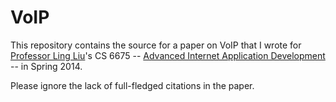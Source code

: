 VoIP
====

This repository contains the source for a paper on VoIP that I wrote for
[Professor Ling Liu][liu]'s CS 6675 -- [Advanced Internet Application
Development][6675] -- in Spring 2014.

Please ignore the lack of full-fledged citations in the paper.

[liu]:  http://www.cc.gatech.edu/~lingliu/
[6675]: http://www.cc.gatech.edu/~lingliu/courses/cs6675/14Spring/cs6675.html
